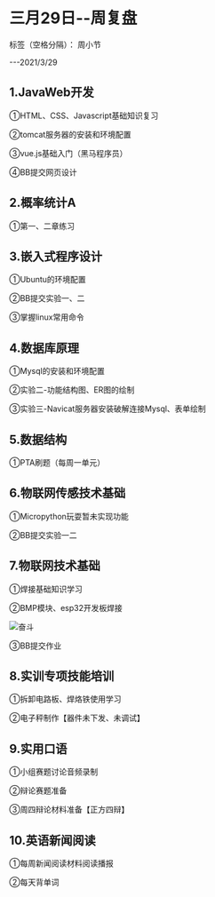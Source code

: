 # 三月29日--周复盘

标签（空格分隔）： 周小节

---2021/3/29


## 1.JavaWeb开发
①HTML、CSS、Javascript基础知识复习

②tomcat服务器的安装和环境配置

③vue.js基础入门（黑马程序员）

④BB提交网页设计

## 2.概率统计A
①第一、二章练习

## 3.嵌入式程序设计
①Ubuntu的环境配置

②BB提交实验一、二

③掌握linux常用命令

## 4.数据库原理
①Mysql的安装和环境配置

②实验二-功能结构图、ER图的绘制

③实验三-Navicat服务器安装破解连接Mysql、表单绘制

## 5.数据结构
①PTA刷题（每周一单元）

## 6.物联网传感技术基础
①Micropython玩耍暂未实现功能

②BB提交实验一二

## 7.物联网技术基础
①焊接基础知识学习

②BMP模块、esp32开发板焊接

![奋斗](微信图片_20210329085158.jpg)

③BB提交作业

## 8.实训专项技能培训
①拆卸电路板、焊烙铁使用学习

②电子秤制作【器件未下发、未调试】

## 9.实用口语
①小组赛题讨论音频录制

②辩论赛题准备

③周四辩论材料准备【正方四辩】

## 10.英语新闻阅读
①每周新闻阅读材料阅读播报

②每天背单词





